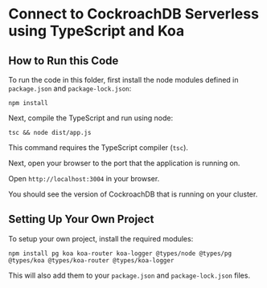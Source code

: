 # Connect to CockroachDB Serverless using TypeScript and Koa

## How to Run this Code

To run the code in this folder, first install the node modules defined in `package.json` and `package-lock.json`:

```
npm install
```

Next, compile the TypeScript and run using node:


```
tsc && node dist/app.js
```

This command requires the TypeScript compiler (`tsc`).

Next, open your browser to the port that the application is running on.

Open `http://localhost:3004` in your browser.

You should see the version of CockroachDB that is running on your cluster.

## Setting Up Your Own Project

To setup your own project, install the required modules:

```
npm install pg koa koa-router koa-logger @types/node @types/pg @types/koa @types/koa-router @types/koa-logger
```

This will also add them to your `package.json` and `package-lock.json` files.